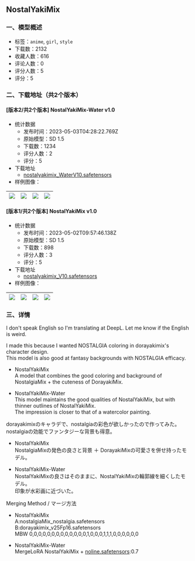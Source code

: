 ## NostalYakiMix
### 一、模型概述

- 标签：`anime`, `girl`, `style`
- 下载数：2132
- 收藏人数：616
- 评论人数：0
- 评分人数：5
- 评分：5

### 二、下载地址（共2个版本）

#### [版本2/共2个版本] NostalYakiMix-Water v1.0

- 统计数据
  - 发布时间：2023-05-03T04:28:22.769Z
  - 原始模型：SD 1.5
  - 下载数：1234
  - 评分人数：2
  - 评分：5
- 下载地址
  - [nostalyakimix_WaterV10.safetensors](https://civitai.com/api/download/models/60445)
- 样例图像：

| <img src="https://image.civitai.com/xG1nkqKTMzGDvpLrqFT7WA/f17980ea-ba77-4463-8de6-6980f06f6100/width=450/660997.jpeg" /> | <img src="https://image.civitai.com/xG1nkqKTMzGDvpLrqFT7WA/75435ef7-b4c4-4cb4-9a7e-122acf7540cb/width=450/666555.jpeg" /> | <img src="https://image.civitai.com/xG1nkqKTMzGDvpLrqFT7WA/f61ebee3-27c6-4141-9704-1fd568fcdb87/width=450/664958.jpeg" /> | <img src="https://image.civitai.com/xG1nkqKTMzGDvpLrqFT7WA/3f614ddd-9163-459f-7a94-c102cf355100/width=450/661287.jpeg" /> |
| ---- | ---- | ---- | ---- |

#### [版本1/共2个版本] NostalYakiMix v1.0

- 统计数据
  - 发布时间：2023-05-02T09:57:46.138Z
  - 原始模型：SD 1.5
  - 下载数：898
  - 评分人数：3
  - 评分：5
- 下载地址
  - [nostalyakimix_V10.safetensors](https://civitai.com/api/download/models/53185)
- 样例图像：

| <img src="https://image.civitai.com/xG1nkqKTMzGDvpLrqFT7WA/981d8cb3-26c1-4176-741a-1cfd52dae200/width=450/605497.jpeg" /> | <img src="https://image.civitai.com/xG1nkqKTMzGDvpLrqFT7WA/f7c93211-4540-4075-ff6b-4c592e387900/width=450/586454.jpeg" /> | <img src="https://image.civitai.com/xG1nkqKTMzGDvpLrqFT7WA/29b231e5-f385-4ceb-c73c-5c63dda12a00/width=450/575163.jpeg" /> | <img src="https://image.civitai.com/xG1nkqKTMzGDvpLrqFT7WA/1b24b21b-5a8f-454f-093f-bb622fb8f100/width=450/575000.jpeg" /> |
| ---- | ---- | ---- | ---- |


### 三、详情
<p>I don't speak English so I'm translating at DeepL. Let me know if the English is weird.</p><p></p><p>I made this because I wanted NOSTALGIA coloring in dorayakimix's character design.<br />This model is also good at fantasy backgrounds with NOSTALGIA efficacy.</p><p></p><ul><li><p>NostalYakiMix<br />A model that combines the good coloring and background of NostalgiaMix + the cuteness of DorayakiMix.</p></li><li><p>NostalYakiMix-Water<br />This model maintains the good qualities of NostalYakiMix, but with thinner outlines of NostalYakiMix.<br />The impression is closer to that of a watercolor painting.</p></li></ul><p></p><p></p><p>dorayakimixのキャラデで、nostalgiaの彩色が欲しかったので作ってみた。<br />nostalgiaの効能でファンタジーな背景も得意。</p><p></p><ul><li><p>NostalYakiMix<br />NostalgiaMixの発色の良さと背景 ＋ DorayakiMixの可愛さを併せ持ったモデル。</p></li><li><p>NostalYakiMix-Water<br />NostalYakiMixの良さはそのままに、NostalYakiMixの輪郭線を細くしたモデル。<br />印象が水彩画に近づいた。</p></li></ul><p></p><p>Merging Method / マージ方法</p><ul><li><p>NostalYakiMix<br />A:nostalgiaMix_nostalgia.safetensors<br />B:dorayakimix_v25Fp16.safetensors<br />MBW 0,0,0,0,0,0,0,0,0,0,0,0,0,1,0,0,0,1,1,1,0,0,0,0,0,0</p></li></ul><ul><li><p>NostalYakiMix-Water<br />MergeLoRA NostalYakiMix + <a target="_blank" rel="ugc" href="https://huggingface.co/2vXpSwA7/iroiro-lora">noline.safetensors</a>:0.7</p></li></ul>